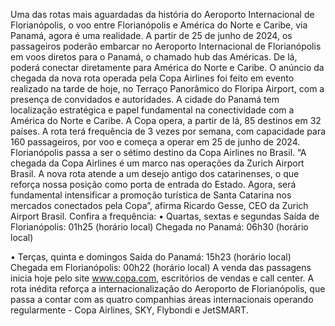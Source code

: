Uma das rotas mais aguardadas da história do Aeroporto Internacional de Florianópolis, o voo entre Florianópolis e América do Norte e Caribe, via Panamá, agora é uma realidade. A partir de 25 de junho de 2024, os passageiros poderão embarcar no Aeroporto Internacional de Florianópolis em voos diretos para o Panamá, o chamado hub das Américas. De lá, poderá conectar diretamente para América do Norte e Caribe. O anúncio da chegada da nova rota operada pela Copa Airlines foi feito em evento realizado na tarde de hoje, no Terraço Panorâmico do Floripa Airport, com a presença de convidados e autoridades.
A cidade do Panamá tem localização estratégica e papel fundamental na conectividade com a América do Norte e Caribe. A Copa opera, a partir de lá, 85 destinos em 32 países. A rota terá frequência de 3 vezes por semana, com capacidade para 160 passageiros, por voo e começa a operar em 25 de junho de 2024. Florianópolis passa a ser o sétimo destino da Copa Airlines no Brasil.
“A chegada da Copa Airlines é um marco nas operações da Zurich Airport Brasil. A nova rota atende a um desejo antigo dos catarinenses, o que reforça nossa posição como porta de entrada do Estado. Agora, será fundamental intensificar a promoção turística de Santa Catarina nos mercados conectados pela Copa”, afirma Ricardo Gesse, CEO da Zurich Airport Brasil.
Confira a frequência:
•    Quartas, sextas e segundas
Saída de Florianópolis: 01h25 (horário local)
Chegada no Panamá: 06h30 (horário local)
 
•    Terças, quinta e domingos
Saída do Panamá: 15h23 (horário local)
Chegada em Florianópolis: 00h22 (horário local)
A venda das passagens inicia hoje pelo site www.copa.com, escritórios de vendas e call center.
A rota inédita reforça a internacionalização do Aeroporto de Florianópolis, que passa a contar com as quatro companhias áreas internacionais operando regularmente - Copa Airlines, SKY, Flybondi e JetSMART.
